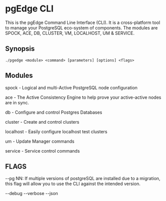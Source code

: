 # pgEdge CLI
This is the pgEdge Command Line Interface (CLI).  It is a cross-platform 
tool to manage your PostgreSQL eco-system of components.  The modules are 
SPOCK, ACE, DB, CLUSTER, VM, LOCALHOST, UM & SERVICE.


## Synopsis
    ./pgedge <module> <command> [parameters] [options] <flags> 

## Modules

spock - Logical and multi-Active PostgreSQL node configuration

ace - The Active Consistency Engine to help prove your active-active nodes are in sync.

db - Configure and control Postgres Databases

cluster - Create and control clusters 

localhost - Easily configure localhost test clusters

um - Update Manager commands

service - Service control commands

## FLAGS

--pg NN: If multiple versions of postgreSQL are installed due to a migration, this flag will allow you to use the CLI against the intended version. 

--debug
--verbose
--json

